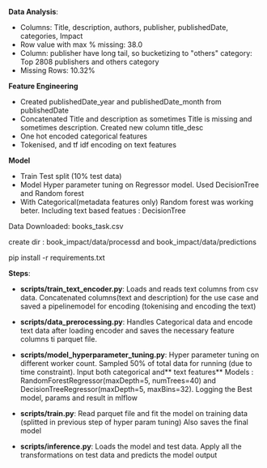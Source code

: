 **Data Analysis**:
- Columns: Title, description, authors, publisher, publishedDate, categories, Impact
- Row value with max % missing: 38.0
- Column: publisher have long tail, so bucketizing to "others" category: Top 2808 publishers and others category
- Missing Rows: 10.32%

**Feature Engineering**
- Created publishedDate_year and publishedDate_month from publishedDate
- Concatenated Title and description as sometimes Title is missing and sometimes description. Created new column title_desc
- One hot encoded categorical features
- Tokenised, and tf idf encoding on text features

**Model**
- Train Test split (10% test data)
- Model Hyper parameter tuning on Regressor model. Used DecisionTree and Random forest
- With Categorical(metadata features only) Random forest was working beter. Including text based featues : DecisionTree
  


Data Downloaded: books_task.csv

create dir : book_impact/data/processd and book_impact/data/predictions

pip install -r requirements.txt

**Steps**:

- **scripts/train_text_encoder.py**: Loads and reads text columns from csv data. Concatenated columns(text and description) for the use case and saved a pipelinemodel for encoding (tokenising and encoding the text)
  
- **scripts/data_prerocessing.py**: Handles Categorical data and encode text data after loading encoder and saves the necessary feature columns ti parquet file.
  
- **scripts/model_hyperparameter_tuning.py**: Hyper parameter tuning on different worker count. Sampled 50% of total data for running (due to time constraint). Input both categorical and** text features**  Models : RandomForestRegressor(maxDepth=5, numTrees=40) and DecisionTreeRegressor(maxDepth=5, maxBins=32). Logging the Best model, params and result in mlflow
  
- **scripts/train.py**: Read parquet file and fit the model on training data (splitted in previous step of hyper param tuning) Also saves the final model
  
- **scripts/inference.py**: Loads the model and test data. Apply all the transformations on test data and predicts the model output
